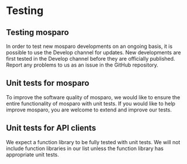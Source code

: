 # Testing

## Testing mosparo

In order to test new mosparo developments on an ongoing basis, it is possible to use the Develop channel for updates. New developments are first tested in the Develop channel before they are officially published. Report any problems to us as an issue in the GitHub repository.

## Unit tests for mosparo

To improve the software quality of mosparo, we would like to ensure the entire functionality of mosparo with unit tests. If you would like to help improve mosparo, you are welcome to extend and improve our tests.

## Unit tests for API clients

We expect a function library to be fully tested with unit tests. We will not include function libraries in our list unless the function library has appropriate unit tests.

